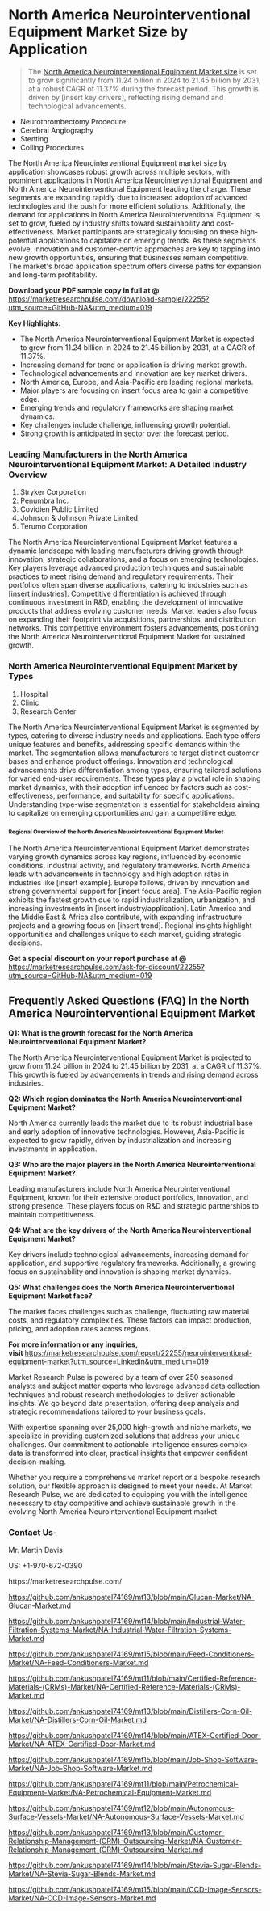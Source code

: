 <h1>North America Neurointerventional Equipment Market&nbsp;Size by Application</h1><blockquote><p>The <a href="https://marketresearchpulse.com/download-sample/22255?utm_source=GitHub-NA&amp;utm_medium=019">North America Neurointerventional Equipment Market size</a> is set to grow significantly from 11.24 billion in 2024 to 21.45 billion by 2031, at a robust CAGR of 11.37% during the forecast period. This growth is driven by [insert key drivers], reflecting rising demand and technological advancements.</p></blockquote><ul><li>Neurothrombectomy Procedure<li> Cerebral Angiography<li> Stenting<li> Coiling Procedures</li></ul><p>The North America Neurointerventional Equipment market size by application showcases robust growth across multiple sectors, with prominent applications in North America Neurointerventional Equipment and North America Neurointerventional Equipment leading the charge. These segments are expanding rapidly due to increased adoption of advanced technologies and the push for more efficient solutions. Additionally, the demand for applications in North America Neurointerventional Equipment is set to grow, fueled by industry shifts toward sustainability and cost-effectiveness. Market participants are strategically focusing on these high-potential applications to capitalize on emerging trends. As these segments evolve, innovation and customer-centric approaches are key to tapping into new growth opportunities, ensuring that businesses remain competitive. The market's broad application spectrum offers diverse paths for expansion and long-term profitability.</p><p><strong>Download your PDF sample copy in full at @ </strong><a href="https://marketresearchpulse.com/download-sample/22255?utm_source=GitHub-NA&amp;utm_medium=019">https://marketresearchpulse.com/download-sample/22255?utm_source=GitHub-NA&amp;utm_medium=019</a></p><p><strong>Key Highlights: </strong></p><ul><li>The North America Neurointerventional Equipment Market is expected to grow from 11.24 billion in 2024 to 21.45 billion by 2031, at a CAGR of 11.37%.</li><li>Increasing demand for trend or application is driving market growth.</li><li>Technological advancements and innovation are key market drivers.</li><li>North America, Europe, and Asia-Pacific are leading regional markets.</li><li>Major players are focusing on insert focus area to gain a competitive edge.</li><li>Emerging trends and regulatory frameworks are shaping market dynamics.</li><li>Key challenges include challenge, influencing growth potential.</li><li>Strong growth is anticipated in sector over the forecast period.</li></ul><h3>Leading Manufacturers in the North America Neurointerventional Equipment Market: A Detailed Industry Overview</h3><ol><li>Stryker Corporation</li><li>Penumbra Inc.</li><li>Covidien Public Limited</li><li>Johnson & Johnson Private Limited</li><li>Terumo Corporation</li></ol><div class="flex max-w-full flex-col flex-grow"><div class="min-h-8 text-message flex w-full flex-col items-end gap-2 whitespace-normal break-words [.text-message+&amp;]:mt-5" dir="auto" data-message-author-role="assistant" data-message-id="fd8432e4-4910-450d-b182-61b7bfb0a01f" data-message-model-slug="gpt-4o"><div class="flex w-full flex-col gap-1 empty:hidden first:pt-[3px]"><div class="markdown prose w-full break-words dark:prose-invert light"><p>The North America Neurointerventional Equipment Market features a dynamic landscape with leading manufacturers driving growth through innovation, strategic collaborations, and a focus on emerging technologies. Key players leverage advanced production techniques and sustainable practices to meet rising demand and regulatory requirements. Their portfolios often span diverse applications, catering to industries such as [insert industries]. Competitive differentiation is achieved through continuous investment in R&amp;D, enabling the development of innovative products that address evolving customer needs. Market leaders also focus on expanding their footprint via acquisitions, partnerships, and distribution networks. This competitive environment fosters advancements, positioning the North America Neurointerventional Equipment Market for sustained growth.</p></div></div></div></div><h3>North America Neurointerventional Equipment Market by Types</h3><ol><li>Hospital<li> Clinic<li> Research Center</li></ol><div class="flex max-w-full flex-col flex-grow"><div class="min-h-8 text-message flex w-full flex-col items-end gap-2 whitespace-normal break-words [.text-message+&amp;]:mt-5" dir="auto" data-message-author-role="assistant" data-message-id="084470be-0bb7-4664-bddf-5156b4f41249" data-message-model-slug="gpt-4o-mini"><div class="flex w-full flex-col gap-1 empty:hidden first:pt-[3px]"><div class="markdown prose w-full break-words dark:prose-invert light"><p>The North America Neurointerventional Equipment Market is segmented by types, catering to diverse industry needs and applications. Each type offers unique features and benefits, addressing specific demands within the market. The segmentation allows manufacturers to target distinct customer bases and enhance product offerings. Innovation and technological advancements drive differentiation among types, ensuring tailored solutions for varied end-user requirements. These types play a pivotal role in shaping market dynamics, with their adoption influenced by factors such as cost-effectiveness, performance, and suitability for specific applications. Understanding type-wise segmentation is essential for stakeholders aiming to capitalize on emerging opportunities and gain a competitive edge.</p></div></div></div></div><h3><span style="font-size: 11px;">Regional Overview of the North America Neurointerventional Equipment Market</span></h3><div class="flex max-w-full flex-col flex-grow"><div class="min-h-8 text-message flex w-full flex-col items-end gap-2 whitespace-normal break-words [.text-message+&amp;]:mt-5" dir="auto" data-message-author-role="assistant" data-message-id="e9038762-ce64-4e30-91c9-9bd413514231" data-message-model-slug="gpt-4o-mini"><div class="flex w-full flex-col gap-1 empty:hidden first:pt-[3px]"><div class="markdown prose w-full break-words dark:prose-invert light"><p>The North America Neurointerventional Equipment Market demonstrates varying growth dynamics across key regions, influenced by economic conditions, industrial activity, and regulatory frameworks. North America leads with advancements in technology and high adoption rates in industries like [insert example]. Europe follows, driven by innovation and strong governmental support for [insert focus area]. The Asia-Pacific region exhibits the fastest growth due to rapid industrialization, urbanization, and increasing investments in [insert industry/application]. Latin America and the Middle East &amp; Africa also contribute, with expanding infrastructure projects and a growing focus on [insert trend]. Regional insights highlight opportunities and challenges unique to each market, guiding strategic decisions.</p></div></div></div></div><p><strong>Get a special discount on your report purchase at @ </strong><a href="https://marketresearchpulse.com/ask-for-discount/22255?utm_source=GitHub-NA&amp;utm_medium=019">https://marketresearchpulse.com/ask-for-discount/22255?utm_source=GitHub-NA&amp;utm_medium=019</a></p><h2>Frequently Asked Questions (FAQ) in the North America Neurointerventional Equipment Market</h2><p><strong>Q1: What is the growth forecast for the North America Neurointerventional Equipment Market?</strong></p><p>The North America Neurointerventional Equipment Market is projected to grow from 11.24 billion in 2024 to 21.45 billion by 2031, at a CAGR of 11.37%. This growth is fueled by advancements in trends and rising demand across industries.</p><p><strong>Q2: Which region dominates the North America Neurointerventional Equipment Market?</strong></p><p>North America currently leads the market due to its robust industrial base and early adoption of innovative technologies. However, Asia-Pacific is expected to grow rapidly, driven by industrialization and increasing investments in application.</p><p><strong>Q3: Who are the major players in the North America Neurointerventional Equipment Market?</strong></p><p>Leading manufacturers include North America Neurointerventional Equipment, known for their extensive product portfolios, innovation, and strong presence. These players focus on R&amp;D and strategic partnerships to maintain competitiveness.</p><p><strong>Q4: What are the key drivers of the North America Neurointerventional Equipment Market?</strong></p><p>Key drivers include technological advancements, increasing demand for application, and supportive regulatory frameworks. Additionally, a growing focus on sustainability and innovation is shaping market dynamics.</p><p><strong>Q5: What challenges does the North America Neurointerventional Equipment Market face?</strong></p><p>The market faces challenges such as challenge, fluctuating raw material costs, and regulatory complexities. These factors can impact production, pricing, and adoption rates across regions.</p><p><strong>For more information or any inquiries, visit&nbsp;</strong><a href="https://marketresearchpulse.com/report/22255/neurointerventional-equipment-market?utm_source=Linkedin&utm_medium=019">https://marketresearchpulse.com/report/22255/neurointerventional-equipment-market?utm_source=Linkedin&utm_medium=019</a></p><p>Market Research Pulse is powered by a team of over 250 seasoned analysts and subject matter experts who leverage advanced data collection techniques and robust research methodologies to deliver actionable insights. We go beyond data presentation, offering deep analysis and strategic recommendations tailored to your business goals.</p><p>With expertise spanning over 25,000 high-growth and niche markets, we specialize in providing customized solutions that address your unique challenges. Our commitment to actionable intelligence ensures complex data is transformed into clear, practical insights that empower confident decision-making.</p><p>Whether you require a comprehensive market report or a bespoke research solution, our flexible approach is designed to meet your needs. At Market Research Pulse, we are dedicated to equipping you with the intelligence necessary to stay competitive and achieve sustainable growth in the evolving North America Neurointerventional Equipment market.</p><h3><strong>Contact Us-</strong></h3><p>Mr. Martin Davis</p><p>US: +1-970-672-0390</p><p>https://marketresearchpulse.com/</p><p><a href="https://github.com/ankushpatel74169/mt13/blob/main/Glucan-Market/NA-Glucan-Market.md">https://github.com/ankushpatel74169/mt13/blob/main/Glucan-Market/NA-Glucan-Market.md</a></p><p><a href="https://github.com/ankushpatel74169/mt14/blob/main/Industrial-Water-Filtration-Systems-Market/NA-Industrial-Water-Filtration-Systems-Market.md">https://github.com/ankushpatel74169/mt14/blob/main/Industrial-Water-Filtration-Systems-Market/NA-Industrial-Water-Filtration-Systems-Market.md</a></p><p><a href="https://github.com/ankushpatel74169/mt15/blob/main/Feed-Conditioners-Market/NA-Feed-Conditioners-Market.md">https://github.com/ankushpatel74169/mt15/blob/main/Feed-Conditioners-Market/NA-Feed-Conditioners-Market.md</a></p><p><a href="https://github.com/ankushpatel74169/mt11/blob/main/Certified-Reference-Materials-(CRMs)-Market/NA-Certified-Reference-Materials-(CRMs)-Market.md">https://github.com/ankushpatel74169/mt11/blob/main/Certified-Reference-Materials-(CRMs)-Market/NA-Certified-Reference-Materials-(CRMs)-Market.md</a></p><p><a href="https://github.com/ankushpatel74169/mt13/blob/main/Distillers-Corn-Oil-Market/NA-Distillers-Corn-Oil-Market.md">https://github.com/ankushpatel74169/mt13/blob/main/Distillers-Corn-Oil-Market/NA-Distillers-Corn-Oil-Market.md</a></p><p><a href="https://github.com/ankushpatel74169/mt14/blob/main/ATEX-Certified-Door-Market/NA-ATEX-Certified-Door-Market.md">https://github.com/ankushpatel74169/mt14/blob/main/ATEX-Certified-Door-Market/NA-ATEX-Certified-Door-Market.md</a></p><p><a href="https://github.com/ankushpatel74169/mt15/blob/main/Job-Shop-Software-Market/NA-Job-Shop-Software-Market.md">https://github.com/ankushpatel74169/mt15/blob/main/Job-Shop-Software-Market/NA-Job-Shop-Software-Market.md</a></p><p><a href="https://github.com/ankushpatel74169/mt11/blob/main/Petrochemical-Equipment-Market/NA-Petrochemical-Equipment-Market.md">https://github.com/ankushpatel74169/mt11/blob/main/Petrochemical-Equipment-Market/NA-Petrochemical-Equipment-Market.md</a></p><p><a href="https://github.com/ankushpatel74169/mt12/blob/main/Autonomous-Surface-Vessels-Market/NA-Autonomous-Surface-Vessels-Market.md">https://github.com/ankushpatel74169/mt12/blob/main/Autonomous-Surface-Vessels-Market/NA-Autonomous-Surface-Vessels-Market.md</a></p><p><a href="https://github.com/ankushpatel74169/mt13/blob/main/Customer-Relationship-Management-(CRM)-Outsourcing-Market/NA-Customer-Relationship-Management-(CRM)-Outsourcing-Market.md">https://github.com/ankushpatel74169/mt13/blob/main/Customer-Relationship-Management-(CRM)-Outsourcing-Market/NA-Customer-Relationship-Management-(CRM)-Outsourcing-Market.md</a></p><p><a href="https://github.com/ankushpatel74169/mt14/blob/main/Stevia-Sugar-Blends-Market/NA-Stevia-Sugar-Blends-Market.md">https://github.com/ankushpatel74169/mt14/blob/main/Stevia-Sugar-Blends-Market/NA-Stevia-Sugar-Blends-Market.md</a></p><p><a href="https://github.com/ankushpatel74169/mt15/blob/main/CCD-Image-Sensors-Market/NA-CCD-Image-Sensors-Market.md">https://github.com/ankushpatel74169/mt15/blob/main/CCD-Image-Sensors-Market/NA-CCD-Image-Sensors-Market.md</a></p>
